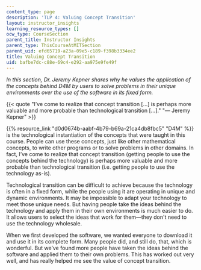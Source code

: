 ```yaml
---
content_type: page
description: 'TLP 4: Valuing Concept Transition'
layout: instructor_insights
learning_resource_types: []
ocw_type: CourseSection
parent_title: Instructor Insights
parent_type: ThisCourseAtMITSection
parent_uid: efd65719-a23a-09e5-c189-f398b3334ee2
title: Valuing Concept Transition
uid: bafbe7dc-c88e-69c4-e292-aa975e9fe49f
---
```


_In this section, Dr. Jeremy Kepner shares why he values the application of the concepts behind D4M by users to solve problems in their unique environments over the use of the software in its fixed form._

{{< quote "I’ve come to realize that concept transition […] is perhaps more valuable and more probable than technological transition […]." "— Jeremy Kepner" >}}

{{% resource_link "d0d0674b-aabf-4b79-b69a-21ca4db8fbc5" "D4M" %}} is the technological instantiation of the concepts that were taught in this course. People can use these concepts, just like other mathematical concepts, to write other programs or to solve problems in other domains. In fact, I’ve come to realize that concept transition (getting people to use the concepts behind the technology) is perhaps more valuable and more probable than technological transition (i.e. getting people to use the technology as-is).

Technological transition can be difficult to achieve because the technology is often in a fixed form, while the people using it are operating in unique and dynamic environments. It may be impossible to adapt your technology to meet those unique needs. But having people take the ideas behind the technology and apply them in their own environments is much easier to do. It allows users to select the ideas that work for them—they don't need to use the technology wholesale.

When we first developed the software, we wanted everyone to download it and use it in its complete form. Many people did, and still do, that, which is wonderful. But we’ve found more people have taken the ideas behind the software and applied them to their own problems. This has worked out very well, and has really helped me see the value of concept transition.